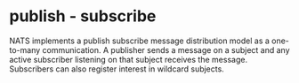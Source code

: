 # publish - subscribe

NATS implements a publish subscribe message distribution model as a one-to-many communication. A publisher sends a message on a subject and any active subscriber listening on that subject receives the message. Subscribers can also register interest in wildcard subjects.
